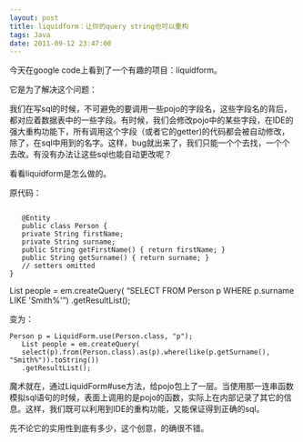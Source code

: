 ```yaml
---
layout: post
title: liquidform：让你的query string也可以重构
tags: Java
date: 2011-09-12 23:47:00
---
```


今天在google code上看到了一个有趣的项目：liquidform。

它是为了解决这个问题：

我们在写sql的时候，不可避免的要调用一些pojo的字段名，这些字段名的背后，都对应着数据表中的一些字段。有时候，我们会修改pojo中的某些字段，在IDE的强大重构功能下，所有调用这个字段（或者它的getter)的代码都会被自动修改，除了，在sql中用到的名字。这样，bug就出来了，我们只能一个个去找，一个个去改。有没有办法让这些sql也能自动更改呢？

看看liquidform是怎么做的。

原代码：

```

   @Entity
   public class Person {
   private String firstName;
   private String surname;
   public String getFirstName() { return firstName; }
   public String getSurname() { return surname; }
   // setters omitted
}
```

List people = em.createQuery( &#8220;SELECT FROM Person p WHERE p.surname LIKE 'Smith%'&#8221;) .getResultList();

变为：

```
Person p = LiquidForm.use(Person.class, "p");
   List people = em.createQuery(
   select(p).from(Person.class).as(p).where(like(p.getSurname(), "Smith%")).toString())
   .getResultList();

```

魔术就在，通过LiquidForm#use方法，给pojo包上了一层。当使用那一连串函数模拟sql语句的时候，表面上调用的是pojo的函数，实际上在内部记录了其它的信息。这样，我们既可以利用到IDE的重构功能，又能保证得到正确的sql。

先不论它的实用性到底有多少，这个创意，的确很不错。
